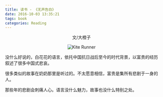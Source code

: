 ```yaml
---
title: 读书 - 《无声告白》
date: 2016-10-03 13:35:21
tags: book
categories: Reading
---
```


<center>文/大橙子

![Kite Runner](/images/huo-zhe.jpg)

</center>

没什么好说的，白花花的语言，依托中国抗日战后至今的时代背景，以富贵的经历叙述了很多中国式悲哀。

很多类似的故事在奶奶那里是听过的。不太愿意相信，富贵是集所有悲剧于一身的人。

那些年的悲剧会刺痛人心。语言没什么魅力，故事也没什么特别之处。
